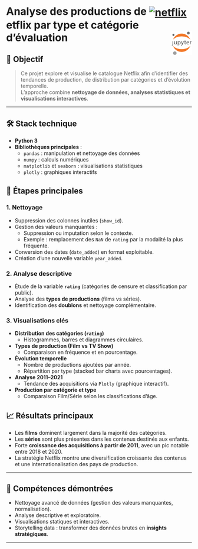# **Analyse des productions de <a href="#"><img align="center" src="https://upload.wikimedia.org/wikipedia/commons/0/0c/Netflix_2015_N_logo.svg?uselang=fr" alt="netflix" height="36px"></a>etflix par type et catégorie d’évaluation**<a href="../"><img align="right" src="../../../../assets/logo/Jupyter.svg" alt="Jupyter" height="64px"></a></h1>
## 🎯 Objectif
> Ce projet explore et visualise le catalogue Netflix afin d’identifier des tendances de production, de distribution par catégories et d’évolution temporelle.  
L’approche combine **nettoyage de données, analyses statistiques et visualisations interactives**.
---
## 🛠️ Stack technique
- **Python 3**
- **Bibliothèques principales** :
  - `pandas` : manipulation et nettoyage des données
  - `numpy` : calculs numériques
  - `matplotlib` et `seaborn` : visualisations statistiques
  - `plotly` : graphiques interactifs
## 🔄 Étapes principales
### 1. Nettoyage
- Suppression des colonnes inutiles (`show_id`).
- Gestion des valeurs manquantes :
  - Suppression ou imputation selon le contexte.
  - Exemple : remplacement des `NaN` de `rating` par la modalité la plus fréquente.
- Conversion des dates (`date_added`) en format exploitable.
- Création d’une nouvelle variable `year_added`.
### 2. Analyse descriptive
- Étude de la variable **`rating`** (catégories de censure et classification par public).
- Analyse des **types de productions** (films vs séries).
- Identification des **doublons** et nettoyage complémentaire.
### 3. Visualisations clés
- **Distribution des catégories (`rating`)**
  - Histogrammes, barres et diagrammes circulaires.
- **Types de production (Film vs TV Show)**
  - Comparaison en fréquence et en pourcentage.
- **Évolution temporelle**
  - Nombre de productions ajoutées par année.
  - Répartition par type (stacked bar charts avec pourcentages).
- **Analyse 2011–2021**
  - Tendance des acquisitions via `Plotly` (graphique interactif).
- **Production par catégorie et type**
  - Comparaison Film/Série selon les classifications d’âge.
## 📈 Résultats principaux
- Les **films** dominent largement dans la majorité des catégories.
- Les **séries** sont plus présentes dans les contenus destinés aux enfants.
- Forte **croissance des acquisitions à partir de 2011**, avec un pic notable entre 2018 et 2020.
- La stratégie Netflix montre une diversification croissante des contenus et une internationalisation des pays de production.
---
## 🤝 Compétences démontrées
- Nettoyage avancé de données (gestion des valeurs manquantes, normalisation).
- Analyse descriptive et exploratoire.
- Visualisations statiques et interactives.
- Storytelling data : transformer des données brutes en **insights stratégiques**.
---
<!-- ## 🚀 Perspectives
- Étendre l’analyse par **pays de production**.
- Intégrer des **modèles prédictifs** pour anticiper les tendances futures.
- Croiser avec d’autres datasets (IMDB, Rotten Tomatoes) pour enrichir les insights. -->